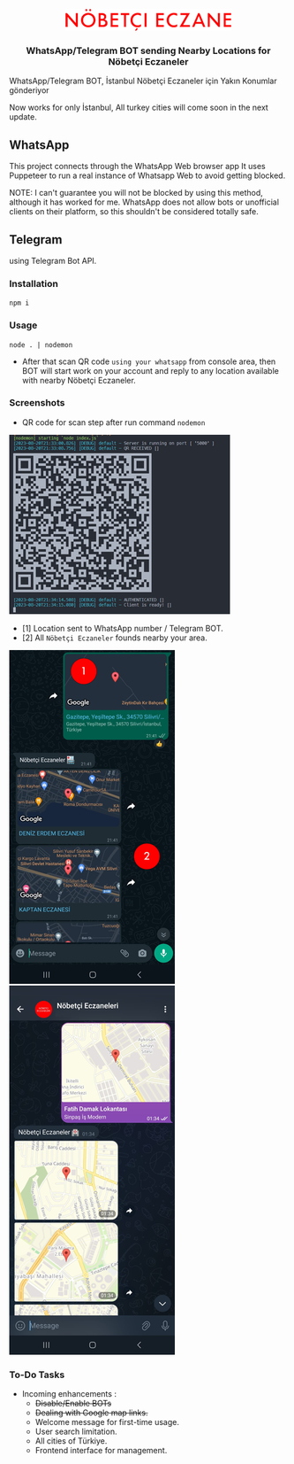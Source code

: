<div align="center">
    <img src="./assets/images/logo.png" alt="Nöbetçi Eczaneler" />
</div>
<h3 align="center">
WhatsApp/Telegram BOT sending Nearby Locations for Nöbetçi Eczaneler
</h3>

WhatsApp/Telegram BOT, İstanbul Nöbetçi Eczaneler için Yakın Konumlar gönderiyor

Now works for only İstanbul, All turkey cities will come soon in the next update.

## WhatsApp

This project connects through the WhatsApp Web browser app
It uses Puppeteer to run a real instance of Whatsapp Web to avoid getting blocked.

NOTE: I can't guarantee you will not be blocked by using this method, although it has worked for me. WhatsApp does not allow bots or unofficial clients on their platform, so this shouldn't be considered totally safe.

## Telegram
using Telegram Bot API.
### Installation
```
npm i
```
### Usage
```
node . | nodemon
```
- After that scan QR code `using your whatsapp` from console area, then BOT will start work on your account and reply to any location available with nearby Nöbetçi Eczaneler.

### Screenshots

- QR code for scan step after run command `nodemon`

![Nöbetçi Eczaneler](./assets/images/run.png)

- [1] Location sent to WhatsApp number / Telegram BOT.
- [2] All `Nöbetçi Eczaneler` founds nearby your area.

![Nöbetçi Eczaneler](./assets/images/run-2.png)
![Nöbetçi Eczaneler](./assets/images/run-3.png)

### To-Do Tasks
* Incoming enhancements  :
    * <del>Disable/Enable BOTs</del>
    * <del>Dealing with Google map links. </del>
    * Welcome message for first-time usage.
    * User search limitation.
    * All cities of Türkiye.
    * Frontend interface for management.